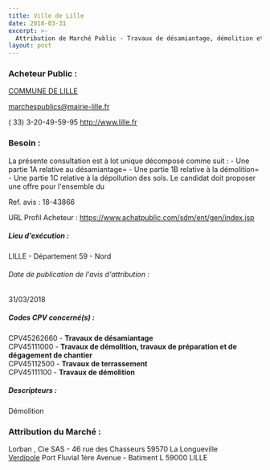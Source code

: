 ```yaml
---
title: Ville de Lille
date: 2018-03-31
excerpt: >-
  Attribution de Marché Public - Travaux de désamiantage, démolition et dépollution des sols de l'école Rostand dans le quartier de l'Epine à Hellemmes
layout: post
---
```


### Acheteur Public : 
<a href="/acheteur-135/siren-215903501"> COMMUNE DE LILLE</a><br/>



marchespublics@mairie-lille.fr

( 33) 3-20-49-59-95
http://www.lille.fr
### Besoin :

La présente consultation est à lot unique décomposé comme suit : - Une partie 1A relative au désamiantage= - Une partie 1B relative à la démolition= - Une partie 1C relative à la dépollution des sols. Le candidat doit proposer une offre pour l'ensemble du

Ref. avis : 18-43866

URL Profil Acheteur : https://www.achatpublic.com/sdm/ent/gen/index.jsp

##### Lieu d'exécution :

LILLE - Département 59 - Nord

###### Date de publication de l'avis d'attribution : 
31/03/2018

##### Codes CPV concerné(s) :
CPV45262660 - **Travaux de désamiantage** <br/>
CPV45111000 - **Travaux de démolition, travaux de préparation et de dégagement de chantier** <br/>
CPV45112500 - **Travaux de terrassement** <br/>
CPV45111100 - **Travaux de démolition** <br/>

##### Descripteurs :
Démolition <br/>

### Attribution du Marché :
Lorban , Cie SAS - 46 rue des Chasseurs 59570 La Longueville <br/>
<a href="/entreprise-570/siren-518532601"> Verdipole</a>    Port Fluvial 1ère Avenue - Batiment L 59000 LILLE <br/>
